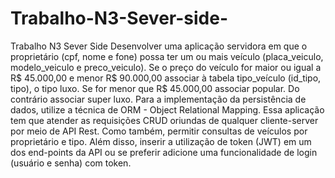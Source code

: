 # Trabalho-N3-Sever-side-
Trabalho N3 Sever Side
Desenvolver uma aplicação servidora em que o proprietário (cpf, nome e fone) possa ter um ou mais veículo (placa_veiculo, modelo_veiculo e preco_veiculo). Se o preço do veículo for maior ou igual a R$ 45.000,00 e menor R$ 90.000,00 associar à tabela tipo_veículo (id_tipo, tipo), o tipo luxo. Se for menor que R$ 45.000,00 associar popular. Do contrário associar super luxo. Para a implementação da persistência de dados, utilize a técnica de ORM - Object Relational Mapping. Essa aplicação tem que atender as requisições CRUD oriundas de qualquer cliente-server por meio de API Rest. Como também, permitir consultas de veículos por proprietário e tipo. Além disso, inserir a utilização de token (JWT) em um dos end-points da API ou se preferir adicione uma funcionalidade de login (usuário e senha) com token. 
